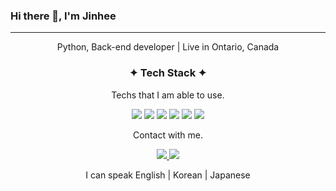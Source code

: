 ### Hi there 👋, I'm Jinhee

<hr/>
<p align="center">Python, Back-end developer | Live in Ontario, Canada </p>


<h3 align="center"> ✦ Tech Stack ✦ </h3>

<p align="center"> Techs that I am able to use. </p>


<p align="center"> 
<img src="https://img.shields.io/badge/Python-3766AB?style=flat-square&logo=Python&logoColor=white"/></a>
<img src="https://img.shields.io/badge/Flask-000000?style=flat-square&logo=Flask&logoColor=white"/></a> 
<img src="https://img.shields.io/badge/Django-092E20?style=flat-square&logo=Django&logoColor=white"/></a> 
<img src="https://img.shields.io/badge/aws-232F3E?style=flat-square&logo=AWS&logoColor=white"/></a> 
<img src="https://img.shields.io/badge/MySQL-4479A1?style=flat-square&logo=MySQL&logoColor=white"/></a> 
<img src="https://img.shields.io/badge/SQLite-003B57?style=flat-square&logo=SQLite&logoColor=white"/></a> 
</p>

<p align="center"> Contact with me.</p>


<p align="center">
  <a href="https://www.instagram.com/mohitto99/">
    <img src="https://img.shields.io/badge/Instagram-E4405F?style=flat-square&logo=Instagram&logoColor=white"/>
  </a>
  <a href="mailto:jinheewinsor@gmail.com">
    <img src="https://img.shields.io/badge/gmail-EA4335?style=flat-square&logo=Gmail&logoColor=white"/>
  </a>
</p>


<p align="center"> I can speak
  English | Korean | Japanese 
</p>

<!--
**Jinwinsor/Jinwinsor** is a ✨ _special_ ✨ repository because its `README.md` (this file) appears on your GitHub profile.

Here are some ideas to get you started:

- 🔭 I’m currently working on ...
- 🌱 I’m currently learning ...
- 👯 I’m looking to collaborate on ...
- 🤔 I’m looking for help with ...
- 💬 Ask me about ...
- 📫 How to reach me: ...
- 😄 Pronouns: ...
- ⚡ Fun fact: ...
-->
